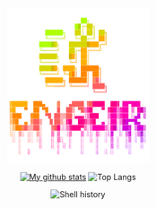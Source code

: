 <div align="center">

<img src="logo-alt.svg" width="50%">

[![My github stats](https://github-readme-stats.vercel.app/api?username=engeir&show_icons=true&theme=dark)](https://github.com/anuraghazra/github-readme-stats)
![Top Langs](https://github-readme-stats.vercel.app/api/top-langs/?username=engeir&theme=dark)
  
![Shell history](https://api.atuin.sh/img/engeir.png?token=00b9c3c06cdbe511282d6568a1817384bd857017)

</div>

<!--
![Shell history](https://api.atuin.sh/img/engeir.png?token=00b9c3c06cdbe511282d6568a1817384bd857017)

<img src="output.gif" width="80%" align="center">

**engeir/engeir** is a ✨ _special_ ✨ repository because its `README.md` (this file) appears on your GitHub profile.
### Hi there 👋
Here are some ideas to get you started:
![Top Langs](https://github-readme-stats.vercel.app/api/top-langs/?username=engeir&theme=dark&layout=compact)
[![ReadMe Card](https://github-readme-stats.vercel.app/api/pin/?username=engeir&repo=isr_spectrum&theme=dark)](https://github.com/anuraghazra/github-readme-stats)
- 🔭 I’m currently working on ...
- 🌱 I’m currently learning ...
- 👯 I’m looking to collaborate on ...
- 🤔 I’m looking for help with ...
- 💬 Ask me about ...
- 📫 How to reach me: ...
- 😄 Pronouns: ...
- ⚡ Fun fact: ...
-->
